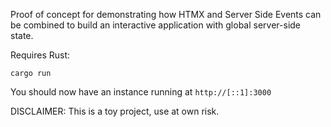 Proof of concept for demonstrating how HTMX and Server Side Events can be
combined to build an interactive application with global server-side state.

Requires Rust:

    cargo run

You should now have an instance running at `http://[::1]:3000`

DISCLAIMER: This is a toy project, use at own risk.
